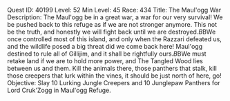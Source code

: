 Quest ID: 40199
Level: 52
Min Level: 45
Race: 434
Title: The Maul'ogg War
Description: The Maul'ogg be in a great war, a war for our very survival! We be pushed back to this refuge as if we are not stronger anymore. This not be the truth, and honestly we will fight back until we are destroyed.$B$BWe once controlled most of this island, and only when the Razzari defeated us, and the wildlife posed a big threat did we come back here! Maul'ogg destined to rule all of Gillijim, and it shall be rightfully ours.$B$BWe must retake land if we are to hold more power, and The Tangled Wood lies between us and them. Kill the animals there, those panthers that stalk, kill those creepers that lurk within the vines, it should be just north of here, go!
Objective: Slay 10 Lurking Jungle Creepers and 10 Junglepaw Panthers for Lord Cruk'Zogg in Maul'ogg Refuge.
